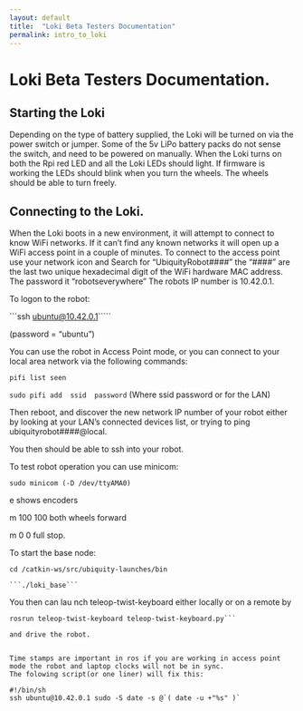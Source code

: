 ```yaml
---
layout: default
title:  "Loki Beta Testers Documentation"
permalink: intro_to_loki
---
```

# Loki Beta Testers Documentation.

## Starting the Loki

Depending on the type of battery supplied, the Loki will be turned on via the power switch or jumper. Some of the 5v LiPo battery packs do not sense the switch, and need to be powered on manually. When the Loki turns on both the Rpi red LED and all the Loki LEDs should light. If firmware is working the LEDs should blink when you turn the wheels. The wheels should be able to turn freely.

## Connecting to the Loki.

When the Loki boots in a new environment, it will attempt to connect to know WiFi networks. If it can’t find any known networks it will open up a WiFi access point in a couple of minutes. To connect to the access point use your network icon and Search for “UbiquityRobot####” the “####” are the last two unique hexadecimal digit of the WiFi hardware MAC address.  The password it “robotseverywhere”  The robots IP number is 10.42.0.1.

To logon to the robot:

```ssh ubuntu@10.42.0.1`````

(password = “ubuntu”)

You can use the robot in Access Point mode, or you can connect to your local area network via the 
following commands:

```pifi list seen```

```sudo pifi add  ssid  password```   (Where ssid password or for the LAN)

Then reboot, and discover the new network IP number of your robot either by looking at your LAN’s connected 
devices list, or  trying to ping ubiquityrobot####@local.

You then should be able to ssh into your robot.


To test robot operation you can use minicom:

```sudo minicom (-D /dev/ttyAMA0)```

  e <cr>  shows encoders

m 100 100  <cr>   both wheels forward

m 0 0 <cr>      full stop.


To start the base node:


   ```cd /catkin-ws/src/ubiquity-launches/bin```

    ```./loki_base```


You then can lau
nch teleop-twist-keyboard either locally or on a remote by

```export ROS_MASTER_URI=http://’robot ip number’ :11311
rosrun teleop-twist-keyboard teleop-twist-keyboard.py```

and drive the robot.


Time stamps are important in ros if you are working in access point mode the robot and laptop clocks will not be in sync. 
The folowing script(or one liner) will fix this:

#!/bin/sh
ssh ubuntu@10.42.0.1 sudo -S date -s @`( date -u +"%s" )`


